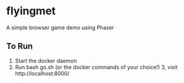 # flyingmet
A simple browser game demo using Phaser

## To Run
1. Start the docker daemon
2. Run bash go.sh (or the docker commands of your choice!)
3, visit http://localhost:8000/